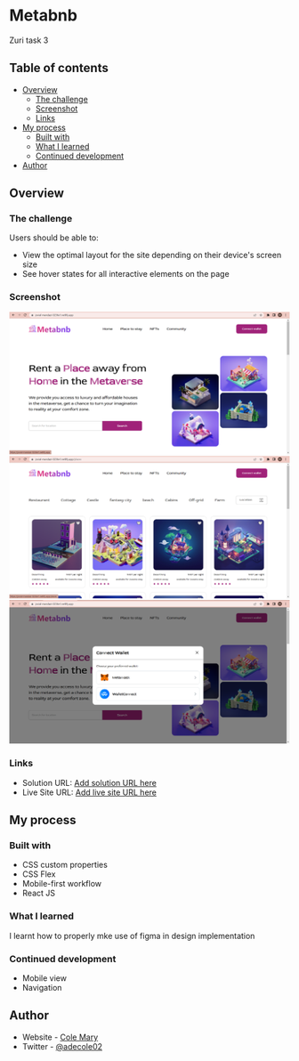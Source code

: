 # Metabnb
Zuri task 3

## Table of contents

- [Overview](#overview)
  - [The challenge](#the-challenge)
  - [Screenshot](#screenshot)
  - [Links](#links)
- [My process](#my-process)
  - [Built with](#built-with)
  - [What I learned](#what-i-learned)
  - [Continued development](#continued-development)
- [Author](#author)

## Overview

### The challenge

Users should be able to:

- View the optimal layout for the site depending on their device's screen size
- See hover states for all interactive elements on the page

### Screenshot

![](screenshoti1.png)
![](screenshoti2.png)
![](screenshoti3.png)

### Links

- Solution URL: [Add solution URL here](https://github.com/adebimpecole/Metabnb.git)
- Live Site URL: [Add live site URL here](https://jovial-mandazi-0236e1.netlify.app/)

## My process

### Built with

- CSS custom properties
- CSS Flex
- Mobile-first workflow
- React JS

### What I learned

I learnt how to properly mke use of figma in design implementation

### Continued development

- Mobile view
- Navigation

## Author

- Website - [Cole Mary](https://soft-eclair-07ffdb.netlify.app/contact)
- Twitter - [@adecole02](https://twitter.com/adecole02)

